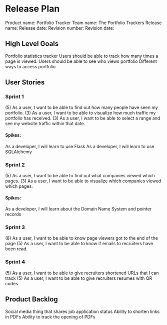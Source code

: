 # Release Plan
Product name: Portfolio Tracker
Team name: The Portfolio Trackers
Release name:
Release date:
Revision number:
Revision date:

## High Level Goals
Portfolio statistics tracker
Users should be able to track how many times a page is viewed.
Users should be able to see who views portfolio
Different ways to access portfolio
## User Stories
### Sprint 1
(5) As a user, I want to be able to find out how many people have seen my portfolio.
(3) As a user, I want to be able to visualize how much traffic my portfolio has received.
(3) As a user, I want to be able to select a range and see my website traffic within that date.
#### Spikes:
As a developer, I will learn to use Flask
As a developer, I will learn to use SQLAlchemy
### Sprint 2
(5) As a user, I want to be able to find out what companies viewed which pages.
(3) As a user, I want to be able to visualize which companies viewed which pages.
#### Spikes:
As a developer, I will learn about the Domain Name System and pointer records
### Sprint 3
(8) As a user, I want to be able to know page viewers got to the end of the page
(5) As a user, I want to be able to know if emails to recruiters have been read.
### Sprint 4
(5) As a user, I want to be able to give recruiters shortened URLs that I can track
(5) As a user, I want to be able to give recruiters resumes with QR codes
## Product Backlog
Social media thing that shares job application status
Ability to shorten links in PDFs
Ability to track the opening of PDFs
